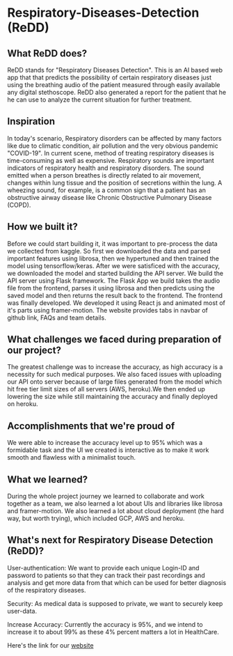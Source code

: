 # Respiratory-Diseases-Detection (ReDD)

## What ReDD does?
ReDD stands for "Respiratory Diseases Detection". This is an AI based web app that that predicts the possibility of certain respiratory diseases just using the breathing audio of the patient measured through easily available any digital stethoscope. ReDD also generated a report for the patient that he he can use to analyze the current situation for further treatment.
 
## Inspiration
In today's scenario, Respiratory disorders can be affected by many factors like due to climatic condition, air pollution and the very obvious pandemic "COVID-19". In current scene, method of treating respiratory diseases is time-consuming as well as expensive.  Respiratory sounds are important indicators of respiratory health and respiratory disorders.  The sound emitted when a person breathes is directly related to air movement, changes within  lung tissue and the position of secretions within the lung. A wheezing sound, for example, is a common sign that a patient has an obstructive airway disease like Chronic Obstructive Pulmonary Disease (COPD).
 

## How we built it?
Before we could start building it, it was important to pre-process the data we collected from kaggle. So first we downloaded the data and parsed important features using librosa, then we hypertuned and then trained the model using tensorflow/keras. After we were satisficed with the accuracy, we downloaded the model and started building the API server. We build the API server using Flask framework. The Flask App we build takes the audio file from the frontend, parses it using librosa and then predicts using the saved model and then returns the result back to the frontend. The frontend was finally developed. We developed it using React js and animated most of it's parts using framer-motion. The website provides tabs in navbar of github link, FAQs and team details.

## What challenges we faced during preparation of our project?
The greatest challenge was to increase the accuracy, as high accuracy is a necessity for such medical purposes. We also faced issues with uploading our API onto server because of large files generated from the model which hit free tier limit sizes of all servers (AWS, heroku).We then ended up lowering the size while still maintaining the accuracy and finally deployed on heroku.

## Accomplishments that we're proud of
We were able to increase the accuracy level up to 95% which was a formidable task and the UI we created is interactive as to make it work smooth and flawless with a minimalist touch.

## What we learned?
During the whole project journey we learned to collaborate and work together as a team, we also learned a lot about UIs and libraries like librosa and framer-motion. We also learned a lot about cloud deployment (the hard way, but worth trying), which included GCP, AWS and heroku.

## What's next for Respiratory Disease Detection (ReDD)?
User-authentication: We want to provide each unique Login-ID and password to patients so that they can track their past recordings and analysis and get more data from that which can be used for better diagnosis of the respiratory diseases.

Security: As medical data is supposed to private, we want to securely keep user-data.

Increase Accuracy: Currently the accuracy is 95%, and we intend to increase it to about 99% as these 4% percent matters a lot in HealthCare.

Here's the link for our [website](https://redd-frontend.netlify.app/) 
